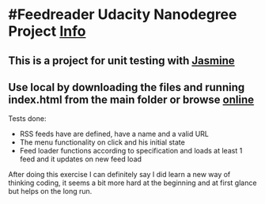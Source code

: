 #Feedreader Udacity Nanodegree Project [Info](https://review.udacity.com/#!/rubrics/18/view)
===============================
## This is a project for unit testing with [Jasmine](https://github.com/jasmine/jasmine)
## Use local by downloading the files and running index.html from the main folder or browse [online](https://gabrielcmoraru.github.io/feedreader/)

Tests done:
- RSS feeds have are defined, have a name and a valid URL
- The menu functionality on click and his initial state
- Feed loader functions according to specification and loads at least 1 feed and it updates on new feed load

After doing this exercise I can definitely say I did learn a new way of thinking coding, it seems a bit more hard at the beginning and at first glance but helps on the long run.
